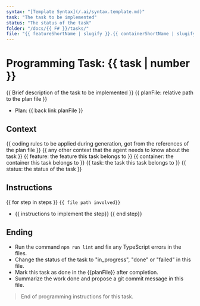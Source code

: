 ```yaml
---
syntax: "[Template Syntax](/.ai/syntax.template.md)"
task: "The task to be implemented"
status: "The status of the task"
folder: "/docs/{{ F# }}/tasks/"
file: "{{ featureShortName | slugify }}.{{ containerShortName | slugify }}.{{ task number }}.task.md"
---
```


# Programming Task: {{ task | number }}

{{ Brief description of the task to be implemented }}
{{ planFile: relative path to the plan file }}

- Plan: {{ back link planFile }}

## Context

{{ coding rules to be applied during generation, got from the references of the plan file }}
{{ any other context that the agent needs to know about the task }}
{{ feature: the feature this task belongs to }}
{{ container: the container this task belongs to }}
{{ task: the task this task belongs to }}
{{ status: the status of the task }}

## Instructions

<!-- 
  Think in the detailed steps to implement the task including folder, file names, and any other relevant information.
  Choose the simplest way to implement the task.
  Write only the most relevant information to implement the task.
-->

{{ for step in steps }}
`{{ file path involved}}`
 - {{ instructions to implement the step}}
{{ end step}}

## Ending

- Run the command `npm run lint` and fix any TypeScript errors in the files.
- Change the status of the task to "in_progress", "done" or "failed" in this file.
- Mark this task as done in the {{planFile}} after completion.
- Summarize the work done and propose a git commit message in this file.

> End of programming instructions for this task.
